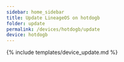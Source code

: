 ```yaml
---
sidebar: home_sidebar
title: Update LineageOS on hotdogb
folder: update
permalink: /devices/hotdogb/update
device: hotdogb
---
```

{% include templates/device_update.md %}
